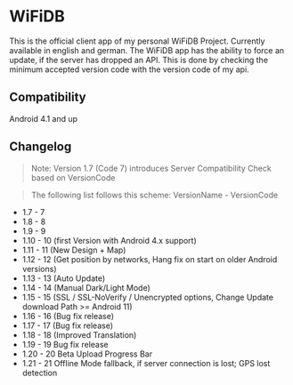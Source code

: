# WiFiDB
This is the official client app of my personal WiFiDB Project. Currently available in english and german.
The WiFiDB app has the ability to force an update, if the server has dropped an API. This is done by checking
the minimum accepted version code with the version code of my api.

## Compatibility
Android 4.1 and up

## Changelog
> Note: Version 1.7 (Code 7) introduces Server Compatibility Check based on VersionCode

> The following list follows this scheme: VersionName - VersionCode

- 1.7 - 7
- 1.8 - 8
- 1.9 - 9
- 1.10 - 10 (first Version with Android 4.x support)
- 1.11 - 11 (New Design + Map)
- 1.12 - 12 (Get position by networks, Hang fix on start on older Android versions)
- 1.13 - 13 (Auto Update)
- 1.14 - 14 (Manual Dark/Light Mode)
- 1.15 - 15 (SSL / SSL-NoVerify / Unencrypted options, Change Update download Path >= Android 11)
- 1.16 - 16 (Bug fix release)
- 1.17 - 17 (Bug fix release)
- 1.18 - 18 (Improved Translation) 
- 1.19 - 19 Bug fix release
- 1.20 - 20 Beta Upload Progress Bar
- 1.21 - 21 Offline Mode fallback, if server connection is lost; GPS lost detection
